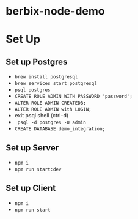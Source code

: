 # berbix-node-demo

# Set Up

## Set up Postgres

- `brew install postgresql`
- `brew services start postgresql`
- `psql postgres`
- `CREATE ROLE ADMIN WITH PASSWORD 'password';`
- `ALTER ROLE ADMIN CREATEDB;`
- `ALTER ROLE ADMIN with LOGIN;`
- exit psql shell (ctrl-d)
- ` psql -d postgres -U admin`
- `CREATE DATABASE demo_integration;`

## Set up Server

- `npm i`
- `npm run start:dev`

## Set up Client

- `npm i`
- `npm run start`
